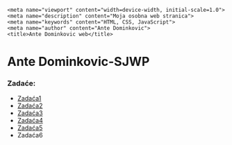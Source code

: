 <html lang="en"><head><meta http-equiv="Content-Type" content="text/html; charset=UTF-8">
    
    <meta name="viewport" content="width=device-width, initial-scale=1.0">
    <meta name="description" content="Moja osobna web stranica">
    <meta name="keywords" content="HTML, CSS, JavaScript">
    <meta name="author" content="Ante Dominkovic">
    <title>Ante Dominkovic web</title>
<style type="text/css" id="operaUserStyle"></style></head>
<body>
    <h1>Ante Dominkovic-SJWP </h1>
    <h3>Zadaće:</h3>
    <ul>
        <li><a href="zadace/zadaca1.html">Zadaća1</a></li>
        <li><a href="zadace/zadaca2.html">Zadaća2</a></li>
        <li><a href="zadace/zadaca3.html">Zadaća3</a></li>
        <li><a href="zadace/zadaca4.html">Zadaća4</a></li>
        <li><a href="/zadace/Moja_osobna_aplikacija/glavni.html">Zadaća5</a></li>
        <li>Zadaća6</li>
    </ul>

</body>
</html>



